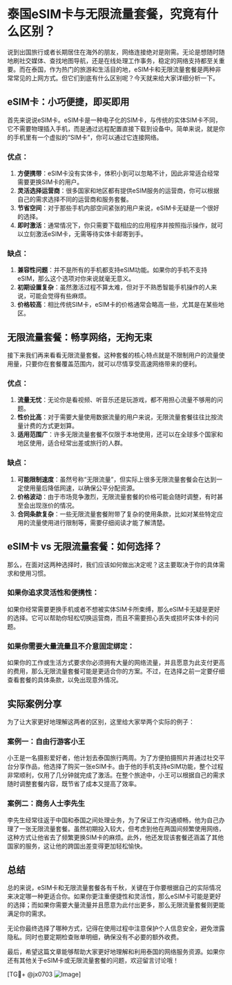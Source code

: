 # 泰国eSIM卡与无限流量套餐，究竟有什么区别？

说到出国旅行或者长期居住在海外的朋友，网络连接绝对是刚需。无论是想随时随地刷社交媒体、查找地图导航，还是在线处理工作事务，稳定的网络支持都至关重要。而在泰国，作为热门的旅游和生活目的地，eSIM卡和无限流量套餐是两种非常常见的上网方式。但它们到底有什么区别呢？今天就来给大家详细分析一下。

## eSIM卡：小巧便捷，即买即用

首先来说说eSIM卡。eSIM卡是一种电子化的SIM卡，与传统的实体SIM卡不同，它不需要物理插入手机，而是通过远程配置直接下载到设备中。简单来说，就是你的手机里有一个虚拟的“SIM卡”，你可以通过它连接网络。

### 优点：
1. **方便携带**：eSIM卡没有实体卡，体积小到可以忽略不计，因此非常适合经常需要更换SIM卡的用户。
2. **灵活选择运营商**：很多国家和地区都有提供eSIM服务的运营商，你可以根据自己的需求选择不同的运营商和服务套餐。
3. **节省空间**：对于那些手机内部空间紧张的用户来说，eSIM卡无疑是一个很好的选择。
4. **即时激活**：通常情况下，你只需要下载相应的应用程序并按照指示操作，就可以立刻激活eSIM卡，无需等待实体卡邮寄到手。

### 缺点：
1. **兼容性问题**：并不是所有的手机都支持eSIM功能。如果你的手机不支持eSIM，那么这个选项对你来说就毫无意义。
2. **初期设置复杂**：虽然激活过程不算太难，但对于不熟悉智能手机操作的人来说，可能会觉得有些麻烦。
3. **价格较高**：相比传统SIM卡，eSIM卡的价格通常会略高一些，尤其是在某些地区。

## 无限流量套餐：畅享网络，无拘无束

接下来我们再来看看无限流量套餐。这种套餐的核心特点就是不限制用户的流量使用量，只要你在套餐覆盖范围内，就可以尽情享受高速网络带来的便利。

### 优点：
1. **流量无忧**：无论你是看视频、听音乐还是玩游戏，都不用担心流量不够用的问题。
2. **性价比高**：对于需要大量使用数据流量的用户来说，无限流量套餐往往比按流量计费的方式更划算。
3. **适用范围广**：许多无限流量套餐不仅限于本地使用，还可以在全球多个国家和地区使用，适合经常出差或旅行的人群。

### 缺点：
1. **可能限制速度**：虽然号称“无限流量”，但实际上很多无限流量套餐会在达到一定使用量后降低网速，以确保公平分配资源。
2. **价格波动**：由于市场竞争激烈，无限流量套餐的价格可能会随时调整，有时甚至会出现涨价的情况。
3. **合同条款复杂**：一些无限流量套餐附带了复杂的使用条款，比如对某些特定应用的流量使用进行限制等，需要仔细阅读才能了解清楚。

## eSIM卡 vs 无限流量套餐：如何选择？

那么，在面对这两种选择时，我们应该如何做出决定呢？这主要取决于你的具体需求和使用习惯。

### 如果你追求灵活性和便携性：
如果你经常需要更换手机或者不想被实体SIM卡所束缚，那么eSIM卡无疑是更好的选择。它可以帮助你轻松切换运营商，而且不需要担心丢失或损坏实体卡的问题。

### 如果你需要大量流量且不介意固定绑定：
如果你的工作或生活方式要求你必须拥有大量的网络流量，并且愿意为此支付更高的费用，那么无限流量套餐可能是更适合你的方案。不过，在选择之前一定要仔细查看套餐的具体条款，以免出现意外情况。

## 实际案例分享

为了让大家更好地理解这两者的区别，这里给大家举两个实际的例子：

### 案例一：自由行游客小王
小王是一名摄影爱好者，他计划去泰国旅行两周。为了方便拍摄照片并通过社交平台分享作品，他选择了购买一张eSIM卡。由于他的手机支持eSIM功能，整个过程非常顺利，仅用了几分钟就完成了激活。在整个旅途中，小王可以根据自己的需求随时调整套餐内容，既节省了成本又提高了效率。

### 案例二：商务人士李先生
李先生经常往返于中国和泰国之间处理业务，为了保证工作沟通顺畅，他为自己办理了一张无限流量套餐。虽然初期投入较大，但考虑到他在两国间频繁使用网络，这种方式让他省去了频繁更换SIM卡的麻烦。此外，他还发现该套餐还涵盖了其他国家的服务，这让他的跨国出差变得更加轻松愉快。

## 总结

总的来说，eSIM卡和无限流量套餐各有千秋，关键在于你要根据自己的实际情况来决定哪一种更适合你。如果你更注重便捷性和灵活性，那么eSIM卡可能是更好的选择；而如果你需要大量流量并且愿意为此付出更多，那么无限流量套餐则更能满足你的需求。

无论你最终选择了哪种方式，记得在使用过程中注意保护个人信息安全，避免泄露隐私。同时也要定期检查账单明细，确保没有不必要的额外收费。

最后，希望这篇文章能够帮助大家更好地理解和利用泰国的网络服务资源。如果你还有其他关于eSIM卡或无限流量套餐的问题，欢迎留言讨论哦！

[TG💪+ @jx0703 ![Image](https://github.com/user-attachments/assets/dbca1d08-cadb-493c-b0ec-ad6f7a83f270)]